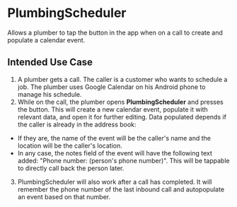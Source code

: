 # PlumbingScheduler
Allows a plumber to tap the button in the app when on a call to create and populate a calendar event.

## Intended Use Case
1. A plumber gets a call. The caller is a customer who wants to schedule a job. The plumber uses Google Calendar on his Android phone to manage his schedule.
2. While on the call, the plumber opens **PlumbingScheduler** and presses the button. This will create a new calendar event, populate it with relevant data, and open it for further editing. Data populated depends if the caller is already in the address book:
* If they are, the name of the event will be the caller's name and the location will be the caller's location.
* In any case, the notes field of the event will have the following text added: "Phone number: (person's phone number)". This will be tappable to directly call back the person later.

3. PlumbingScheduler will also work after a call has completed. It will remember the phone number of the last inbound call and autopopulate an event based on that number.
